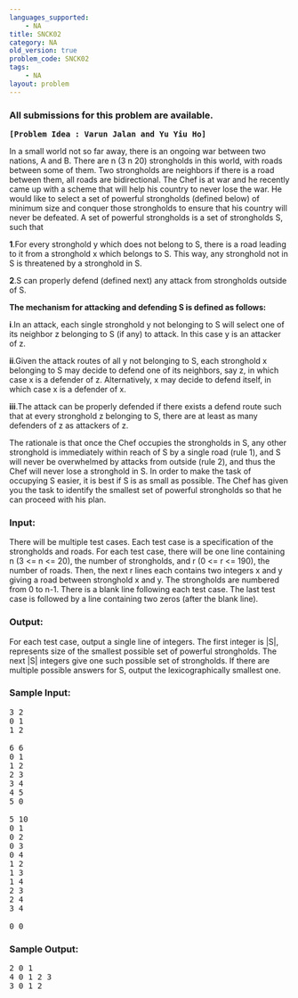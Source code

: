 ```yaml
---
languages_supported:
    - NA
title: SNCK02
category: NA
old_version: true
problem_code: SNCK02
tags:
    - NA
layout: problem
---
```

###  All submissions for this problem are available. 

<pre><b>[Problem Idea : Varun Jalan and Yu Yiu Ho]</b>
</pre>
In a small world not so far away, there is an ongoing war between two nations, A and B. There are n (3 n 20) strongholds in this world, with roads between some of them. Two strongholds are neighbors if there is a road between them, all roads are bidirectional. The Chef is at war and he recently came up with a scheme that will help his country to never lose the war. He would like to select a set of powerful strongholds (defined below) of minimum size and conquer those strongholds to ensure that his country will never be defeated. A set of powerful strongholds is a set of strongholds S, such that

**1**.For every stronghold y which does not belong to S, there is a road leading to it from a stronghold x which belongs to S. This way, any stronghold not in S is threatened by a stronghold in S.

**2**.S can properly defend (defined next) any attack from strongholds outside of S.

**The mechanism for attacking and defending S is defined as follows:**

**i**.In an attack, each single stronghold y not belonging to S will select one of its neighbor z belonging to S (if any) to attack. In this case y is an attacker of z.

**ii**.Given the attack routes of all y not belonging to S, each stronghold x belonging to S may decide to defend one of its neighbors, say z, in which case x is a defender of z. Alternatively, x may decide to defend itself, in which case x is a defender of x.

**iii**.The attack can be properly defended if there exists a defend route such that at every stronghold z belonging to S, there are at least as many defenders of z as attackers of z.

The rationale is that once the Chef occupies the strongholds in S, any other stronghold is immediately within reach of S by a single road (rule 1), and S will never be overwhelmed by attacks from outside (rule 2), and thus the Chef will never lose a stronghold in S. In order to make the task of occupying S easier, it is best if S is as small as possible. The Chef has given you the task to identify the smallest set of powerful strongholds so that he can proceed with his plan.

### Input:

There will be multiple test cases. Each test case is a specification of the strongholds and roads. For each test case, there will be one line containing n (3 <= n <= 20), the number of strongholds, and r (0 <= r <= 190), the number of roads. Then, the next r lines each contains two integers x and y giving a road between stronghold x and y. The strongholds are numbered from 0 to n-1. There is a blank line following each test case. The last test case is followed by a line containing two zeros (after the blank line).

### Output:

For each test case, output a single line of integers. The first integer is |S|, represents size of the smallest possible set of powerful strongholds. The next |S| integers give one such possible set of strongholds. If there are multiple possible answers for S, output the lexicographically smallest one.

### Sample Input:

<pre>3 2
0 1
1 2

6 6
0 1
1 2
2 3
3 4
4 5
5 0

5 10
0 1
0 2
0 3
0 4
1 2
1 3
1 4
2 3
2 4
3 4

0 0
</pre>
### Sample Output:

<pre>2 0 1
4 0 1 2 3
3 0 1 2
<br></br><br></br>
</pre>